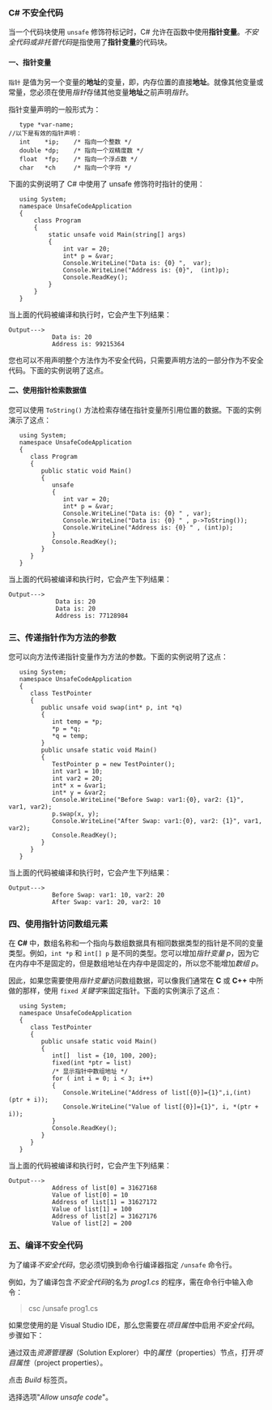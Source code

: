 ### C# 不安全代码

当一个代码块使用 `unsafe` 修饰符标记时，C# 允许在函数中使用**指针变量**。*不安全代码或非托管代码*是指使用了**指针变量**的代码块。

#### 一、指针变量

`指针` 是值为另一个变量的**地址**的变量，即，内存位置的直接**地址**。就像其他变量或常量，您必须在使用*指针*存储其他变量**地址**之前声明*指针*。

指针变量声明的一般形式为：

```Csharp
   type *var-name;
//以下是有效的指针声明：
   int    *ip;    /* 指向一个整数 */
   double *dp;    /* 指向一个双精度数 */
   float  *fp;    /* 指向一个浮点数 */
   char   *ch     /* 指向一个字符 */
```

下面的实例说明了 C# 中使用了 unsafe 修饰符时指针的使用：

```Csharp
   using System;
   namespace UnsafeCodeApplication
   {
       class Program
       {
           static unsafe void Main(string[] args)
           {
               int var = 20;
               int* p = &var;
               Console.WriteLine("Data is: {0} ",  var);
               Console.WriteLine("Address is: {0}",  (int)p);
               Console.ReadKey();
           }
       }
   }
```

当上面的代码被编译和执行时，它会产生下列结果：

```Output
Output--->
            Data is: 20
            Address is: 99215364
```

您也可以不用声明整个方法作为不安全代码，只需要声明方法的一部分作为不安全代码。下面的实例说明了这点。

#### 二、使用指针检索数据值

您可以使用 `ToString()` 方法检索存储在指针变量所引用位置的数据。下面的实例演示了这点：

```Csharp
   using System;
   namespace UnsafeCodeApplication
   {
      class Program
      {
         public static void Main()
         {
            unsafe
            {
               int var = 20;
               int* p = &var;
               Console.WriteLine("Data is: {0} " , var);
               Console.WriteLine("Data is: {0} " , p->ToString());
               Console.WriteLine("Address is: {0} " , (int)p);
            }
            Console.ReadKey();
         }
      }
   }
```

当上面的代码被编译和执行时，它会产生下列结果：

```Output
Output--->
             Data is: 20
             Data is: 20
             Address is: 77128984
```

### 三、传递指针作为方法的参数

您可以向方法传递指针变量作为方法的参数。下面的实例说明了这点：

```Csharp
   using System;
   namespace UnsafeCodeApplication
   {
      class TestPointer
      {
         public unsafe void swap(int* p, int *q)
         {
            int temp = *p;
            *p = *q;
            *q = temp;
         }
         public unsafe static void Main()
         {
            TestPointer p = new TestPointer();
            int var1 = 10;
            int var2 = 20;
            int* x = &var1;
            int* y = &var2;
            Console.WriteLine("Before Swap: var1:{0}, var2: {1}", var1, var2);
            p.swap(x, y);
            Console.WriteLine("After Swap: var1:{0}, var2: {1}", var1, var2);
            Console.ReadKey();
         }
      }
   }
```

当上面的代码被编译和执行时，它会产生下列结果：

```Output
Output--->
            Before Swap: var1: 10, var2: 20
            After Swap: var1: 20, var2: 10
```

### 四、使用指针访问数组元素

在 **C#** 中，数组名称和一个指向与数组数据具有相同数据类型的指针是不同的变量类型。例如，`int *p` 和 `int[] p` 是不同的类型。您可以增加*指针变量 p*，因为它在内存中不是固定的，但是数组地址在内存中是固定的，所以您不能增加*数组 p*。

因此，如果您需要使用*指针变量*访问数组数据，可以像我们通常在 **C** 或 **C++** 中所做的那样，使用 `fixed` *关键字*来固定指针。下面的实例演示了这点：

```Csharp
   using System;
   namespace UnsafeCodeApplication
   {
      class TestPointer
      {
         public unsafe static void Main()
         {
            int[]  list = {10, 100, 200};
            fixed(int *ptr = list)
            /* 显示指针中数组地址 */
            for ( int i = 0; i < 3; i++)
            {
               Console.WriteLine("Address of list[{0}]={1}",i,(int)(ptr + i));
               Console.WriteLine("Value of list[{0}]={1}", i, *(ptr + i));
            }
            Console.ReadKey();
         }
      }
   }
```

当上面的代码被编译和执行时，它会产生下列结果：

```Output
Output--->
            Address of list[0] = 31627168
            Value of list[0] = 10
            Address of list[1] = 31627172
            Value of list[1] = 100
            Address of list[2] = 31627176
            Value of list[2] = 200
```

### 五、编译不安全代码

为了编译*不安全代码*，您必须切换到命令行编译器指定 `/unsafe` 命令行。

例如，为了编译包含*不安全代码*的名为 *prog1.cs* 的程序，需在命令行中输入命令：
> csc /unsafe prog1.cs

如果您使用的是 Visual Studio IDE，那么您需要在*项目属性*中启用*不安全代码*。步骤如下：

通过双击*资源管理器*（Solution Explorer）中的*属性*（properties）节点，打开*项目属性*（project properties）。

点击 *Build* 标签页。

选择选项"*Allow unsafe code*"。
